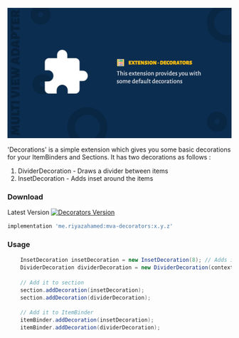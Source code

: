 ![Decorations](images/ext-decorator-cover.jpg)

'Decorations' is a simple extension which gives you some basic decorations for your ItemBinders and Sections. It has two decorations as follows :

1. DividerDecoration - Draws a divider between items
2. InsetDecoration - Adds inset around the items

### Download

Latest Version [![Decorators Version](https://api.bintray.com/packages/devahamed/MultiViewAdapter/multi-view-adapter-databinding/images/download.svg)](https://bintray.com/devahamed/MultiViewAdapter/multi-view-adapter/_latestVersion)

```groovy
implementation 'me.riyazahamed:mva-decorators:x.y.z'
```

### Usage

```java
    InsetDecoration insetDecoration = new InsetDecoration(8); // Adds inset of 8px around items
    DividerDecoration dividerDecoration = new DividerDecoration(context, VERTICAL);

    // Add it to section
    section.addDecoration(insetDecoration);
    section.addDecoration(dividerDecoration);

    // Add it to ItemBinder
    itemBinder.addDecoration(insetDecoration);
    itemBinder.addDecoration(dividerDecoration);
```